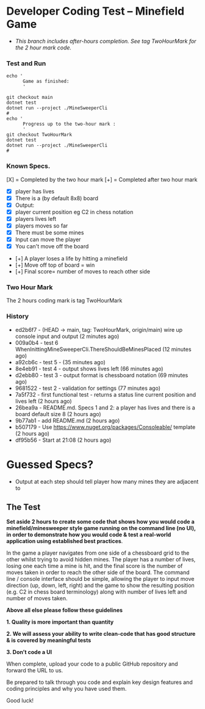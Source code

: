 Developer Coding Test – Minefield Game
======================================

- _This branch includes after-hours completion. See tag TwoHourMark for the 2 hour mark code._ 

### Test and Run

```
echo '
      Game as finished:
      '
      
git checkout main
dotnet test
dotnet run --project ./MineSweeperCli
#
echo '
      Progress up to the two-hour mark :
      '
git checkout TwoHourMark
dotnet test
dotnet run --project ./MineSweeperCli
#
```

### Known Specs. 

[X] = Completed by the two hour mark
[+] = Completed after two hour mark

- [X] player has lives
- [X] There is a (by default 8x8) board
- [X] Output:
- [X] player current position eg C2 in chess notation
- [X] players lives left
- [X] players moves so far
- [X] There must be some mines
- [X] Input can move the player
- [X] You can't move off the board
- [+] A player loses a life by hitting a minefield
- [+] Move off top of board = win
- [+] Final score= number of moves to reach other side

### Two Hour Mark

The 2 hours coding mark is tag TwoHourMark

### History

* ed2b6f7 - (HEAD -> main, tag: TwoHourMark, origin/main) wire up console input and output (2 minutes ago) <Chris F Carroll>
* 009a0b4 - test 6 WhenInittingMineSweeperCli.ThereShouldBeMinesPlaced (12 minutes ago) <Chris F Carroll>
* a92cb6c - test 5 - (35 minutes ago) <Chris F Carroll>
* 8e4eb91 - test 4 - output shows lives left (66 minutes ago) <Chris F Carroll>
* d2ebb80 - test 3 - output format is chessboard notation (69 minutes ago) <Chris F Carroll>
* 9681522 - test 2 - validation for settings (77 minutes ago) <Chris F Carroll>
* 7a5f732 - first functional test - returns a status line current position and lives left (2 hours ago) <Chris F Carroll>
* 26bea9a - README.md. Specs 1 and 2: a player has lives and there is a board default size 8 (2 hours ago) <Chris F Carroll>
* 9b77ab1 - add README.md (2 hours ago) <Chris F Carroll>
* b507179 - Use https://www.nuget.org/packages/Consoleable/ template (2 hours ago) <Chris F Carroll>
* df95b56 - Start at 21:08 (2 hours ago) <Chris F Carroll>


    
# Guessed Specs?

- Output at each step should tell player how many mines they are adjacent to


The Test
----------

**Set aside 2 hours to create some code that shows how you would code a minefield/minesweeper style game running on the command line (no UI), in order to demonstrate how you would code & test a real-world application using established best practices**.

In the game a player navigates from one side of a chessboard grid to the other whilst trying to avoid hidden mines. The player has a number of lives, losing one each time a mine is hit, and the final score is the number of moves taken in order to reach the other side of the board. The command line / console interface should be simple, allowing the player to input move direction (up, down, left, right) and the game to show the resulting position (e.g. C2 in chess board terminology) along with number of lives left and number of moves taken.



**Above all else please follow these guidelines**

**1. Quality is more important than quantity**

**2. We will assess your ability to write clean-code that has good structure & is covered by meaningful tests**

**3. Don’t code a UI**

When complete, upload your code to a public GitHub repository and forward the URL to us.

Be prepared to talk through you code and explain key design features and coding principles and why you have used them.

Good luck!
